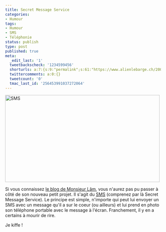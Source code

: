 ```yaml
---
title: Secret Message Service
categories:
- Humour
tags:
- Humour
- SMS
- Téléphonie
status: publish
type: post
published: true
meta:
  _edit_last: '1'
  tweetbackscheck: '1234599456'
  shorturls: a:7:{s:9:"permalink";s:61:"https://www.alienlebarge.ch/2009/01/23/secret-message-service/";s:7:"tinyurl";s:25:"https://tinyurl.com/amekyy";s:4:"isgd";s:17:"https://is.gd/irgN";s:5:"bitly";s:19:"https://bit.ly/16lBS";s:5:"snipr";s:22:"https://snipr.com/bbqoj";s:5:"snurl";s:22:"https://snurl.com/bbqoj";s:7:"snipurl";s:24:"https://snipurl.com/bbqoj";}
  twittercomments: a:0:{}
  tweetcount: '0'
  tmac_last_id: '256453991037272064'
---
```

<img class="alignnone size-full wp-image-999" title="SMS d'un téléphone portable avec comme texte Avec ma copine, on c'est mis en couple sur Facebook pour rire. Mais j'aimerais que ca soit vrai" src="https://dlgjp9x71cipk.cloudfront.net/2009/01/sms.png" alt="SMS" width="500" height="281" />

Si vous connaissez <a title="Le blog de Monsieur Lâm" href="https://www.monsieurlam.com/">le blog de Monsieur Lâm</a>, vous n'aurez pas pu passer à côté de son nouveau petit projet. Il s'agit du <a title="L'article Secret Message Service vol.9 sur le blog de Monsieur Lâm" href="https://www.monsieurlam.com/2009/01/21/secret-message-service-vol-9/">SMS</a> (comprenez par là Secret Message Service). Le principe est simple, n'importe qui peut lui envoyer un SMS avec un message qu'il a sur le coeur (ou ailleurs) et lui prend en photo son téléphone portable avec le message à l'écran. Franchement, il y en a certains à mourir de rire.

Je kiffe !
